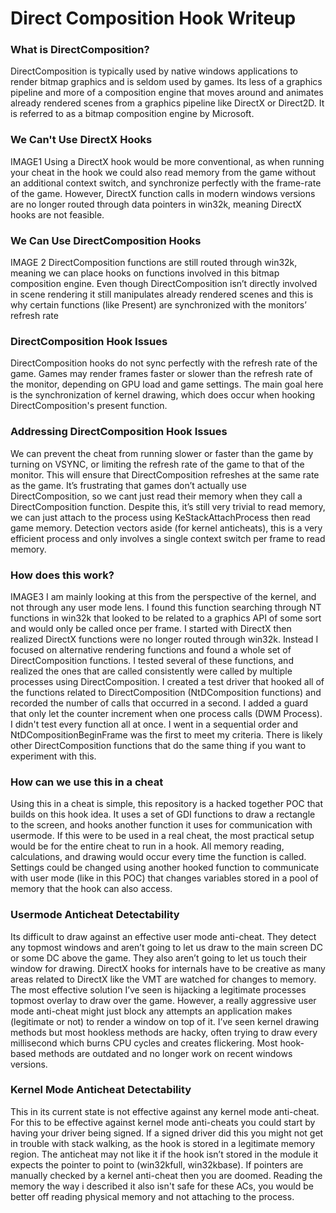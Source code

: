 # Direct Composition Hook Writeup

### What is DirectComposition?
DirectComposition is typically used by native windows applications to render bitmap graphics and is seldom used by games. Its less of a graphics pipeline and more of a composition engine that moves around and animates already rendered scenes from a graphics pipeline like DirectX or Direct2D. It is referred to as a bitmap composition engine by Microsoft.
### We Can't Use DirectX Hooks
IMAGE1
Using a DirectX hook would be more conventional, as when running your cheat in the hook we could also read memory from the game without an additional context switch, and synchronize perfectly with the frame-rate of the game. However, DirectX function calls in modern windows versions are no longer routed through data pointers in win32k, meaning DirectX hooks are not feasible.
### We Can Use DirectComposition Hooks
IMAGE 2
DirectComposition functions are still routed through win32k, meaning we can place hooks on functions involved in this bitmap composition engine. Even though DirectComposition isn’t directly involved in scene rendering it still manipulates already rendered scenes and this is why certain functions (like Present) are synchronized with the monitors’ refresh rate 
### DirectComposition Hook Issues
DirectComposition hooks do not sync perfectly with the refresh rate of the game. Games may render frames faster or slower than the refresh rate of the monitor, depending on GPU load and game settings. The main goal here is the synchronization of kernel drawing, which does occur when hooking DirectComposition's present function. 
### Addressing DirectComposition Hook Issues
We can prevent the cheat from running slower or faster than the game by turning on VSYNC, or limiting the refresh rate of the game to that of the monitor. This will ensure that DirectComposition refreshes at the same rate as the game. It’s frustrating that games don’t actually use DirectComposition, so we cant just read their memory when they call a DirectComposition function. Despite this, it’s still very trivial to read memory, we can just attach to the process using KeStackAttachProcess then read game memory. Detection vectors aside (for kernel anticheats), this is a very efficient process and only involves a single context switch per frame to read memory.
### How does this work?
IMAGE3
I am mainly looking at this from the perspective of the kernel, and not through any user mode lens. I found this function searching through NT functions in win32k that looked to be related to a graphics API of some sort and would only be called once per frame. I started with DirectX then realized DirectX functions were no longer routed through win32k. Instead I focused on alternative rendering functions and found a whole set of DirectComposition functions. I tested several of these functions, and realized the ones that are called consistently were called by multiple processes using DirectComposition. I created a test driver that hooked all of the functions related to DirectComposition (NtDComposition functions) and recorded the number of calls that occurred in a second. I added a guard that only let the counter increment when one process calls (DWM Process). I didn't test every function all at once. I went in a sequential order and NtDCompositionBeginFrame was the first to meet my criteria. There is likely other DirectComposition functions that do the same thing if you want to experiment with this. 
### How can we use this in a cheat
Using this in a cheat is simple, this repository is a hacked together POC that builds on this hook idea. It uses a set of GDI functions to draw a rectangle to the screen, and hooks another function it uses for communication with usermode. If this were to be used in a real cheat, the most practical setup would be for the entire cheat to run in a hook. All memory reading, calculations, and drawing would occur every time the function is called. Settings could be changed using another hooked function to communicate with user mode (like in this POC) that changes variables stored in a pool of memory that the hook can also access.
### Usermode Anticheat Detectability
Its difficult to draw against an effective user mode anti-cheat. They detect any topmost windows and aren’t going to let us draw to the main screen DC or some DC above the game. They also aren’t going to let us touch their window for drawing. DirectX hooks for internals have to be creative as many areas related to DirectX like the VMT are watched for changes to memory. The most effective solution I’ve seen is hijacking a legitimate processes topmost overlay to draw over the game. However, a really aggressive user mode anti-cheat might just block any attempts an application makes (legitimate or not) to render a window on top of it. I’ve seen kernel drawing methods but most hookless methods are hacky, often trying to draw every millisecond which burns CPU cycles and creates flickering. Most hook-based methods are outdated and no longer work on recent windows versions.
### Kernel Mode Anticheat Detectability
This in its current state is not effective against any kernel mode anti-cheat. For this to be effective against kernel mode anti-cheats you could start by having your driver being signed. If a signed driver did this you might not get in trouble with stack walking, as the hook is stored in a legitimate memory region. The anticheat may not like it if the hook isn’t stored in the module it expects the pointer to point to (win32kfull, win32kbase). If pointers are manually checked by a kernel anti-cheat then you are doomed. Reading the memory the way i described it also isn't safe for these ACs, you would be better off reading physical memory and not attaching to the process.
